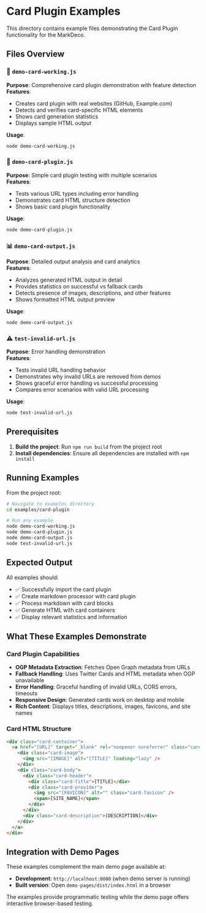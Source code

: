 # Card Plugin Examples

This directory contains example files demonstrating the Card Plugin functionality for the MarkDeco.

## Files Overview

### 🎯 `demo-card-working.js`
**Purpose**: Comprehensive card plugin demonstration with feature detection  
**Features**:
- Creates card plugin with real websites (GitHub, Example.com)
- Detects and verifies card-specific HTML elements
- Shows card generation statistics
- Displays sample HTML output

**Usage**:
```bash
node demo-card-working.js
```

### 🧪 `demo-card-plugin.js`
**Purpose**: Simple card plugin testing with multiple scenarios  
**Features**:
- Tests various URL types including error handling
- Demonstrates card HTML structure detection
- Shows basic card plugin functionality

**Usage**:
```bash
node demo-card-plugin.js
```

### 📊 `demo-card-output.js` 
**Purpose**: Detailed output analysis and card analytics  
**Features**:
- Analyzes generated HTML output in detail
- Provides statistics on successful vs fallback cards
- Detects presence of images, descriptions, and other features
- Shows formatted HTML output preview

**Usage**:
```bash
node demo-card-output.js
```

### ⚠️ `test-invalid-url.js`
**Purpose**: Error handling demonstration  
**Features**:
- Tests invalid URL handling behavior
- Demonstrates why invalid URLs are removed from demos
- Shows graceful error handling vs successful processing
- Compares error scenarios with valid URL processing

**Usage**:
```bash
node test-invalid-url.js
```

## Prerequisites

1. **Build the project**: Run `npm run build` from the project root
2. **Install dependencies**: Ensure all dependencies are installed with `npm install`

## Running Examples

From the project root:

```bash
# Navigate to examples directory
cd examples/card-plugin

# Run any example
node demo-card-working.js
node demo-card-plugin.js
node demo-card-output.js
node test-invalid-url.js
```

## Expected Output

All examples should:
- ✅ Successfully import the card plugin
- ✅ Create markdown processor with card plugin
- ✅ Process markdown with card blocks
- ✅ Generate HTML with card containers
- ✅ Display relevant statistics and information

## What These Examples Demonstrate

### Card Plugin Capabilities
- **OGP Metadata Extraction**: Fetches Open Graph metadata from URLs
- **Fallback Handling**: Uses Twitter Cards and HTML metadata when OGP unavailable  
- **Error Handling**: Graceful handling of invalid URLs, CORS errors, timeouts
- **Responsive Design**: Generated cards work on desktop and mobile
- **Rich Content**: Displays titles, descriptions, images, favicons, and site names

### Card HTML Structure
```html
<div class="card-container">
  <a href="[URL]" target="_blank" rel="noopener noreferrer" class="card-link">
    <div class="card-image">
      <img src="[IMAGE]" alt="[TITLE]" loading="lazy" />
    </div>
    <div class="card-body">
      <div class="card-header">
        <div class="card-title">[TITLE]</div>
        <div class="card-provider">
          <img src="[FAVICON]" alt="" class="card-favicon" />
          <span>[SITE_NAME]</span>
        </div>
      </div>
      <div class="card-description">[DESCRIPTION]</div>
    </div>
  </a>
</div>
```

## Integration with Demo Pages

These examples complement the main demo page available at:
- **Development**: `http://localhost:8080` (when demo server is running)
- **Built version**: Open `demo-pages/dist/index.html` in a browser

The examples provide programmatic testing while the demo page offers interactive browser-based testing. 